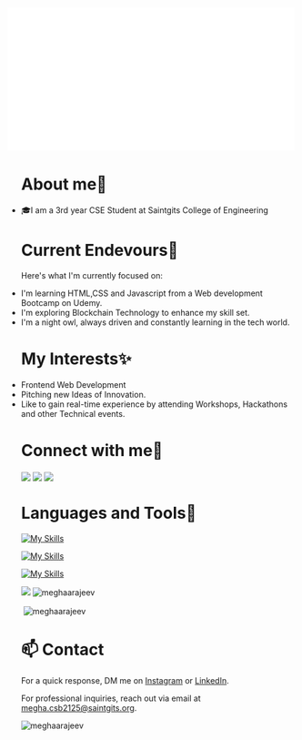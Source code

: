 <p align="center">
 <img src= "hi.svg"/>
</p>
<ul>

 # About me👋
<li>🎓I am a 3rd year CSE Student at Saintgits College of Engineering</li>

# Current Endevours🔭
Here's what I'm currently focused on:
<li>I'm learning HTML,CSS and Javascript from a Web development Bootcamp on Udemy.</li>
<li>I'm exploring Blockchain Technology to enhance my skill set.</li>
<li>I'm a night owl, always driven and constantly learning in the tech world.</li>

# My Interests✨
<li>Frontend Web Development</li>
<li>Pitching new Ideas of Innovation.</li>
<li>Like to gain real-time experience by attending Workshops, Hackathons and other Technical events.</li>

# Connect with me💬
<a href="https://linkedin.com/in/https://www.linkedin.com/in/megha-rajeev-0a2584227/" target="blank"><img align="center" src="https://skillicons.dev/icons?i=linkedin"/></a>
<a href="https://discord.gg/megharajeev" target="blank"><img align="center" src="https://skillicons.dev/icons?i=discord"/></a>
<a href="https://instagram.com/_megharajeev_" target="blank"><img align="center" src="https://skillicons.dev/icons?i=instagram"/></a>


# Languages and Tools📝

 [![My Skills](https://skillicons.dev/icons?i=js,html,css,cpp,c,python,bootstrap)](https://skillicons.dev) 

 
 [![My Skills](https://skillicons.dev/icons?i=photoshop,illustrator,figma,vercel,heroku)](https://skillicons.dev) 

 
 [![My Skills](https://skillicons.dev/icons?i=java,nodejs,mysql,solidity,npm,ethereum&theme=dark)](https://skillicons.dev)


![](https://github-readme-stats.vercel.app/api/top-langs/?username=meghaarajeev&theme=dark&hide_border=false&include_all_commits=true&count_private=false&layout=compact)  <img src="https://github-readme-streak-stats.herokuapp.com/?user=meghaarajeev&theme=dark" alt="meghaarajeev"/>

<p>&nbsp;<img align="center" src="https://github-readme-stats.vercel.app/api?username=meghaarajeev&show_icons=true&theme=dark&hide_border=true&locale=en" alt="meghaarajeev" /></p>


# 📫 Contact

 For a quick response, DM me on [Instagram](https://www.instagram.com/_megharajeev_/) or [LinkedIn](https://www.linkedin.com/in/megha-rajeev-0a2584227/). 
 
 For professional inquiries, reach out via email at [megha.csb2125@saintgits.org](mailto:megha.csb2125@saintgits.org). 

 <p align="left"> <img src="https://komarev.com/ghpvc/?username=meghaarajeev&label=Profile%20views&color=282929&style=plastic" alt="meghaarajeev" /> </p>

</p>

</ul>
